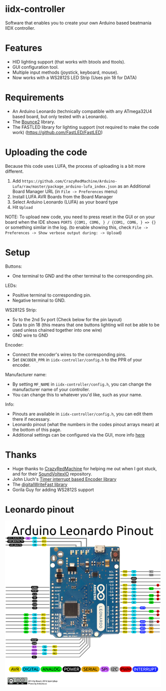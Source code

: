 # iidx-controller
Software that enables you to create your own Arduino based beatmania IIDX controller.

# Features
 - HID lighting support (that works with btools and ttools).
 - GUI configuration tool.
 - Multiple input methods (joystick, keyboard, mouse).
 - Now works with a WS2812S LED Strip (Uses pin 18 for DATA)

# Requirements
 - An Arduino Leonardo (technically compatible with any ATmega32U4 based board, but only tested with a Leonardo).
 - The [Bounce2](https://www.arduino.cc/reference/en/libraries/bounce2/) library.
 - The FASTLED library for lighting support (not required to make the code work) (https://github.com/FastLED/FastLED)


# Uploading the code
Because this code uses LUFA, the process of uploading is a bit more different.
1. Add `https://github.com/CrazyRedMachine/Arduino-Lufa/raw/master/package_arduino-lufa_index.json` as an Additional Board Manager URL (in `File -> Preferences` menu)
2. Install LUFA AVR Boards from the Board Manager
3. Select Arduino Leonardo (LUFA) as your board type
4. Hit `Upload`

NOTE: To upload new code, you need to press reset in the GUI or on your board when the IDE shows `PORTS {COM1, COM6, } / {COM1, COM6, } => {}` or something similar in the log. (to enable showing this, check `File -> Preferences -> Show verbose output during: -> Upload`)

# Setup
Buttons:
 - One terminal to GND and the other terminal to the corresponding pin.

LEDs:
 - Positive terminal to corresponding pin.
 - Negative terminal to GND.

WS2812S Strip: 
- 5v to the 2nd 5v port (Check below for the pin layout)
- Data to pin 18 (this means that one buttons lighting will not be able to be used unless chained together into one wire) 
- GND wire to GND

Encoder:
 - Connect the encoder's wires to the corresponding pins.
 - Set `ENCODER_PPR` in `iidx-controller/config.h` to the PPR of your encoder.

Manufacturer name:
 - By setting `MF_NAME` in `iidx-controller/config.h`, you can change the manufacturer name of your controller.
 - You can change this to whatever you'd like, such as your name.
 
Info:
 - Pinouts are available in `iidx-controller/config.h`, you can edit them there if necessary.
 - Leonardo pinout (what the numbers in the codes pinout arrays mean) at the bottom of this page.
 - Additional settings can be configured via the GUI, more info [here](https://github.com/Gladuin/iidx-controller/tree/master/config-tool)

# Thanks
- Huge thanks to [CrazyRedMachine](https://github.com/CrazyRedMachine) for helping me out when I got stuck, and for their [SoundVoltexIO](https://github.com/CrazyRedMachine/SoundVoltexIO) repository.
- John Lluch's [Timer interrupt based Encoder library](https://github.com/John-Lluch/Encoder)
- The [digitalWriteFast library](https://github.com/watterott/Arduino-Libs/tree/master/digitalWriteFast)
- Gorila Guy for adding WS2812S support

# Leonardo pinout

![Leo pinout](https://raw.githubusercontent.com/Bouni/Arduino-Pinout/master/Arduino%20Leonardo%20Pinout.png)